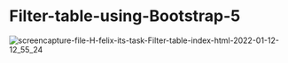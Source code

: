 # Filter-table-using-Bootstrap-5
![screencapture-file-H-felix-its-task-Filter-table-index-html-2022-01-12-12_55_24](https://user-images.githubusercontent.com/58651025/149083079-56122beb-5bef-459b-9883-0ba7e65b4b62.png)
